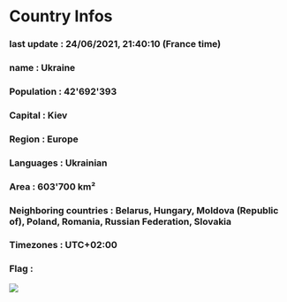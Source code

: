 # Country  Infos
### last update : 24/06/2021, 21:40:10 (France time)

### name : Ukraine
### Population : 42'692'393
### Capital : Kiev
### Region : Europe
### Languages : Ukrainian
### Area : 603'700 km²
### Neighboring countries : Belarus, Hungary, Moldova (Republic of), Poland, Romania, Russian Federation, Slovakia
### Timezones : UTC+02:00

### Flag :
![](https://restcountries.eu/data/ukr.svg)